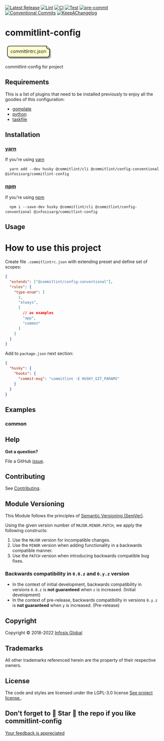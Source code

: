 <!--


  ** DO NOT EDIT THIS FILE
  **
  ** 1) Make all changes to `provision/generator/README.yaml`
  ** 2) Run`task readme` to rebuild this file.
  **
  ** (We maintain HUNDREDS of open source projects. This is how we maintain our sanity.)
  **


  -->

[![Latest Release](https://img.shields.io/github/release/InfosisARG/commitlint-config)](https://github.com/InfosisARG/commitlint-config/releases) [![Lint](https://img.shields.io/github/workflow/status/InfosisARG/commitlint-config/lint-code)](https://github.com/InfosisARG/commitlint-config/actions?workflow=lint-code) [![CI](https://img.shields.io/github/workflow/status/InfosisARG/commitlint-config/ci)](https://github.com/InfosisARG/commitlint-config/actions?workflow=ci) [![Test](https://img.shields.io/github/workflow/status/InfosisARG/commitlint-config/test)](https://github.com/InfosisARG/commitlint-config/actions?workflow=test) [![pre-commit](https://img.shields.io/badge/pre--commit-enabled-brightgreen?logo=pre-commit&logoColor=white)](https://github.com/pre-commit/pre-commit) [![Conventional Commits](https://img.shields.io/badge/Conventional%20Commits-1.0.0-yellow)](https://conventionalcommits.org) [![KeepAChangelog](https://img.shields.io/badge/changelog-Keep%20a%20Changelog%20v1.0.0-orange)](https://keepachangelog.com)

# commitlint-config

![commitlint-config](docs/images/diagrams/architecture/main.png)

commitlint-config for project

## Requirements

This is a list of plugins that need to be installed previously to enjoy all the goodies of this configuration:

- [gomplate](https://github.com/hairyhenderson/gomplate)
- [python](https://www.python.org)
- [taskfile](https://github.com/go-task/task)

## Installation

### [yarn](https://yarnpkg.com)

If you're using [yarn](https://yarnpkg.com)

```shell
  yarn add --dev husky @commitlint/cli @commitlint/config-conventional @infosisarg/commitlint-config
```

### [npm](https://www.npmjs.com)

If you're using [npm](https://www.npmjs.com)

```shell
  npm i --save-dev husky @commitlint/cli @commitlint/config-conventional @infosisarg/commitlint-config
```

## Usage

# How to use this project

Create file `.commitlintrc.json` with extending preset and define set of scopes:

```json
{
  "extends": ["@commitlint/config-conventional"],
  "rules": {
    "type-enum": [
      2,
      "always",
      [
        // as examples
        "app",
        "common"
      ]
    ]
  }
}
```

Add to `package.json` next section:

```json
{
  "husky": {
    "hooks": {
      "commit-msg": "commitlint -E HUSKY_GIT_PARAMS"
    }
  }
}
```

## Examples

<!-- Space: Projects -->
<!-- Parent: CommitlintConfig -->
<!-- Title: Examples CommitlintConfig -->
<!-- Label: Examples -->
<!-- Include: ./../disclaimer.md -->
<!-- Include: ac:toc -->

### common

## Help

**Got a question?**

File a GitHub [issue](https://github.com/infosisarg/commitlint-config/issues).

## Contributing

See [Contributing](./docs/contributing.md).

## Module Versioning

This Module follows the principles of [Semantic Versioning (SemVer)](https://semver.org/).

Using the given version number of `MAJOR.MINOR.PATCH`, we apply the following constructs:

1. Use the `MAJOR` version for incompatible changes.
1. Use the `MINOR` version when adding functionality in a backwards compatible manner.
1. Use the `PATCH` version when introducing backwards compatible bug fixes.

### Backwards compatibility in `0.0.z` and `0.y.z` version

- In the context of initial development, backwards compatibility in versions `0.0.z` is **not guaranteed** when `z` is increased. (Initial development)
- In the context of pre-release, backwards compatibility in versions `0.y.z` is **not guaranteed** when `y` is increased. (Pre-release)

## Copyright

Copyright © 2018-2022 [Infosis Global](https://infosisglobal.com)

## Trademarks

All other trademarks referenced herein are the property of their respective owners.

## License

The code and styles are licensed under the LGPL-3.0 license [See project license.](LICENSE).

## Don't forget to 🌟 Star 🌟 the repo if you like commitlint-config

[Your feedback is appreciated](https://github.com/infosisarg/commitlint-config/issues)
